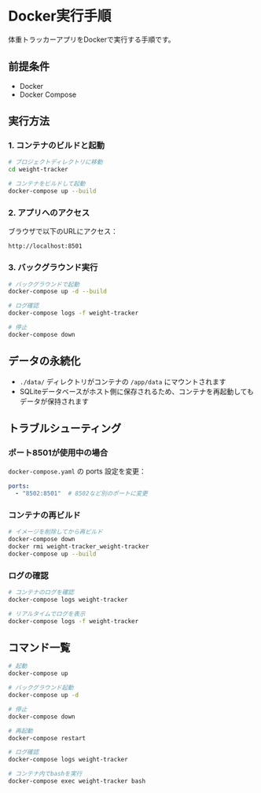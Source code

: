 # Docker実行手順

体重トラッカーアプリをDockerで実行する手順です。

## 前提条件

- Docker
- Docker Compose

## 実行方法

### 1. コンテナのビルドと起動

```bash
# プロジェクトディレクトリに移動
cd weight-tracker

# コンテナをビルドして起動
docker-compose up --build
```

### 2. アプリへのアクセス

ブラウザで以下のURLにアクセス：
```
http://localhost:8501
```

### 3. バックグラウンド実行

```bash
# バックグラウンドで起動
docker-compose up -d --build

# ログ確認
docker-compose logs -f weight-tracker

# 停止
docker-compose down
```

## データの永続化

- `./data/` ディレクトリがコンテナの `/app/data` にマウントされます
- SQLiteデータベースがホスト側に保存されるため、コンテナを再起動してもデータが保持されます

## トラブルシューティング

### ポート8501が使用中の場合

`docker-compose.yaml` の ports 設定を変更：
```yaml
ports:
  - "8502:8501"  # 8502など別のポートに変更
```

### コンテナの再ビルド

```bash
# イメージを削除してから再ビルド
docker-compose down
docker rmi weight-tracker_weight-tracker
docker-compose up --build
```

### ログの確認

```bash
# コンテナのログを確認
docker-compose logs weight-tracker

# リアルタイムでログを表示
docker-compose logs -f weight-tracker
```

## コマンド一覧

```bash
# 起動
docker-compose up

# バックグラウンド起動
docker-compose up -d

# 停止
docker-compose down

# 再起動
docker-compose restart

# ログ確認
docker-compose logs weight-tracker

# コンテナ内でbashを実行
docker-compose exec weight-tracker bash
``` 